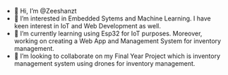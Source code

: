 - 👋 Hi, I’m @Zeeshanzt
- 👀 I’m interested in Embedded Sytems and Machine Learning. I have keen interest in IoT and Web Development as well.
- 🌱 I’m currently learning using Esp32 for IoT purposes. Moreover, working on creating a Web App and Management System for inventory management.
- 💞️ I’m looking to collaborate on my Final Year Project which is inventory management system using drones for inventory management.


<!---
Zeeshanzt/Zeeshanzt is a ✨ special ✨ repository because its `README.md` (this file) appears on your GitHub profile.
You can click the Preview link to take a look at your changes.
--->
